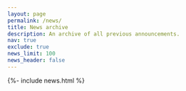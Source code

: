 ```yaml
---
layout: page
permalink: /news/
title: News archive
description: An archive of all previous announcements.
nav: true
exclude: true
news_limit: 100
news_header: false
---
```


{%- include news.html %}
